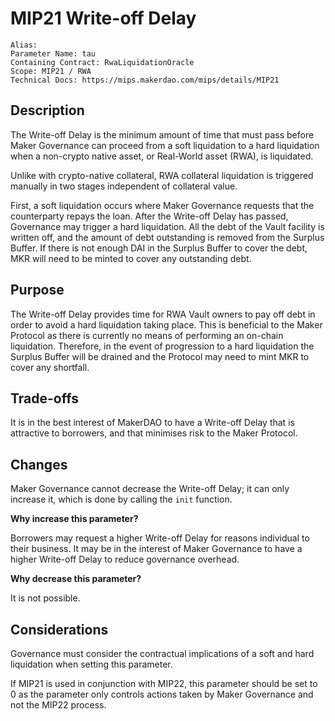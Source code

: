 # MIP21 Write-off Delay

```
Alias:
Parameter Name: tau
Containing Contract: RwaLiquidationOracle 
Scope: MIP21 / RWA
Technical Docs: https://mips.makerdao.com/mips/details/MIP21
```

## Description
The Write-off Delay is the minimum amount of time that must pass before Maker Governance can proceed from a soft liquidation to a hard liquidation when a non-crypto native asset, or Real-World asset (RWA), is liquidated.

Unlike with crypto-native collateral, RWA collateral liquidation is triggered manually in two stages independent of collateral value.

First, a soft liquidation occurs where Maker Governance requests that the counterparty repays the loan. After the Write-off Delay has passed, Governance may trigger a hard liquidation. All the debt of the Vault facility is written off, and the amount of debt outstanding is removed from the Surplus Buffer. If there is not enough DAI in the Surplus Buffer to cover the debt, MKR will need to be minted to cover any outstanding debt.

## Purpose
The Write-off Delay provides time for RWA Vault owners to pay off debt in order to avoid a hard liquidation taking place. This is beneficial to the Maker Protocol as there is currently no means of performing an on-chain liquidation. Therefore, in the event of progression to a hard liquidation the Surplus Buffer will be drained and the Protocol may need to mint MKR to cover any shortfall.

## Trade-offs
It is in the best interest of MakerDAO to have a Write-off Delay that is attractive to borrowers, and that minimises risk to the Maker Protocol.


## Changes
Maker Governance cannot decrease the Write-off Delay; it can only increase it, which is done by calling the `init` function.

**Why increase this parameter?**

Borrowers may request a higher Write-off Delay for reasons individual to their business. It may be in the interest of Maker Governance to have a higher Write-off Delay to reduce governance overhead.

**Why decrease this parameter?**

It is not possible.

## Considerations
Governance must consider the contractual implications of a soft and hard liquidation when setting this parameter.

If MIP21 is used in conjunction with MIP22, this parameter should be set to 0 as the parameter only controls actions taken by Maker Governance and not the MIP22 process.
